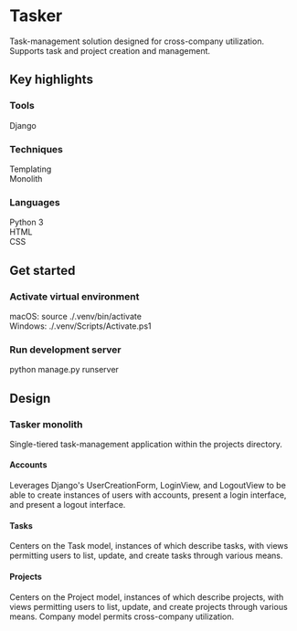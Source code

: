 # Tasker
Task-management solution designed for cross-company utilization. Supports task and project creation and management.


## Key highlights

### Tools
Django <br/>

### Techniques
Templating <br/>
Monolith <br/>

### Languages
Python 3 <br/>
HTML <br/>
CSS <br/>


## Get started

### Activate virtual environment
macOS: source ./.venv/bin/activate   <br/>
Windows: ./.venv/Scripts/Activate.ps1

### Run development server
python manage.py runserver



## Design

### Tasker monolith
Single-tiered task-management application within the projects directory.

#### Accounts
Leverages Django's UserCreationForm, LoginView, and LogoutView to be able to create instances of users with accounts, present a login interface, and present a logout interface.

#### Tasks
Centers on the Task model, instances of which describe tasks, with views permitting users to list, update, and create tasks through various means.

#### Projects
Centers on the Project model, instances of which describe projects, with views permitting users to list, update, and create projects through various means. Company model permits cross-company utilization.
